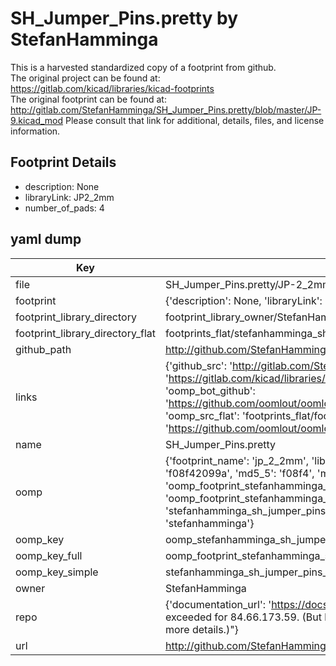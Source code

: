 # SH_Jumper_Pins.pretty by StefanHamminga  
This is a harvested standardized copy of a footprint from github.  
The original project can be found at:  
https://gitlab.com/kicad/libraries/kicad-footprints  
The original footprint can be found at:
http://gitlab.com/StefanHamminga/SH_Jumper_Pins.pretty/blob/master/JP-9.kicad_mod
Please consult that link for additional, details, files, and license information.  
## Footprint Details
* description: None  
* libraryLink: JP2_2mm  
* number_of_pads: 4  
## yaml dump  
| Key | Value |  
| --- | --- |  
| file | SH_Jumper_Pins.pretty/JP-2_2mm.kicad_mod |  
| footprint | {'description': None, 'libraryLink': 'JP2_2mm', 'number_of_pads': 4} |  
| footprint_library_directory | footprint_library_owner/StefanHamminga_SH_Jumper_Pins.pretty |  
| footprint_library_directory_flat | footprints_flat/stefanhamminga_sh_jumper_pins_jp_2_2mm/working |  
| github_path | http://github.com/StefanHamminga/SH_Jumper_Pins.pretty/blob/master/JP-2_2mm.kicad_mod |  
| links | {'github_src': 'http://gitlab.com/StefanHamminga/SH_Jumper_Pins.pretty/blob/master/JP-9.kicad_mod', 'github_src_repo': 'https://gitlab.com/kicad/libraries/kicad-footprints', 'oomp_bot': 'footprints/stefanhamminga_sh_jumper_pins_jp_2_2mm/working', 'oomp_bot_github': 'https://github.com/oomlout/oomlout_oomp_footprint_bot/tree/main/footprints/stefanhamminga_sh_jumper_pins_jp_2_2mm/working', 'oomp_src_flat': 'footprints_flat/footprints_flat/stefanhamminga_sh_jumper_pins_jp_2_2mm/working', 'oomp_src_flat_github': 'https://github.com/oomlout/oomlout_oomp_footprint_src/tree/main/footprints_flat/stefanhamminga_sh_jumper_pins_jp_2_2mm/working'} |  
| name | SH_Jumper_Pins.pretty |  
| oomp | {'footprint_name': 'jp_2_2mm', 'library_name': 'sh_jumper_pins', 'md5': 'f08f42099a32e21fff3a90454965934c', 'md5_10': 'f08f42099a', 'md5_5': 'f08f4', 'md5_6': 'f08f42', 'oomp_key': 'oomp_stefanhamminga_sh_jumper_pins_jp_2_2mm', 'oomp_key_extra': 'oomp_footprint_stefanhamminga_sh_jumper_pins_jp_2_2mm', 'oomp_key_full': 'oomp_footprint_stefanhamminga_sh_jumper_pins_jp_2_2mm_f08f42', 'oomp_key_simple': 'stefanhamminga_sh_jumper_pins_jp_2_2mm', 'original_filename': 'SH_Jumper_Pins.pretty/JP-2_2mm.kicad_mod', 'owner_name': 'stefanhamminga'} |  
| oomp_key | oomp_stefanhamminga_sh_jumper_pins_jp_2_2mm |  
| oomp_key_full | oomp_footprint_stefanhamminga_sh_jumper_pins_jp_2_2mm |  
| oomp_key_simple | stefanhamminga_sh_jumper_pins_jp_2_2mm |  
| owner | StefanHamminga |  
| repo | {'documentation_url': 'https://docs.github.com/rest/overview/resources-in-the-rest-api#rate-limiting', 'message': "API rate limit exceeded for 84.66.173.59. (But here's the good news: Authenticated requests get a higher rate limit. Check out the documentation for more details.)"} |  
| url | http://github.com/StefanHamminga/SH_Jumper_Pins.pretty |  

